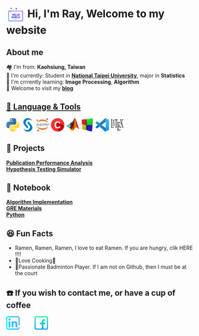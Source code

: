 
 <h1><img align = "center" src = "https://github.com/wavelolz/profile/blob/main/picture/hello-world.png" width = 50 heigh = 50> Hi, I'm Ray, Welcome to my website </h1>
 
 <h2>About me</h2>

🏘️ I'm from: <b>Kaohsiung, Taiwan</b> <br/>
💼 I'm currently: Student in <b><a href = "https://new.ntpu.edu.tw/">National Taipei University</a></b>, major in <b>Statistics</b> <br/>
📘 I'm crrrently learning: <b>Image Processing</b>, <b>Algorithm</b> <br/>
🌌 Welcome to visit my <b><a href = "https://rayhsu005.medium.com/"> blog </b>

 
 <h2>🧰 Language & Tools </h2>
 <a href = "https://www.python.org/"><img src = "https://github.com/wavelolz/profile/blob/main/picture/python.png" width = 36 height = 36></a>
 <a href = "https://www.sas.com/en_us/home.html"><img src = "https://github.com/wavelolz/profile/blob/main/picture/sas2.png" width = 36 height = 36></a>
 <a href = "https://jupyter.org/"><img src = "https://github.com/wavelolz/profile/blob/main/picture/1200px-Jupyter_logo.svg.png" width = 36 height = 36></a>
 <a href = "https://en.wikipedia.org/wiki/C_(programming_language)"><img src = "https://github.com/wavelolz/profile/blob/main/picture/c.png" width = 36 height = 36></a>
 <a href = "https://www.mathworks.com/products/matlab.html"><img src = "https://github.com/wavelolz/profile/blob/main/picture/Matlab_Logo.png" width = 36 height = 36></a>
 <a href = "https://www.codeblocks.org/"><img src = "https://github.com/wavelolz/profile/blob/main/picture/d73n2y9-fc7e0a66-1dd8-42d2-9aba-29a33990067b.png" width = 36 height = 36></a>
 <a href = "https://code.visualstudio.com/"><img src = "https://github.com/wavelolz/profile/blob/main/picture/Visual_Studio_Code_1.35_icon.svg.png" width = 36 height = 36></a>
 <a href = "https://en.wikipedia.org/wiki/LaTeX"><img src = "https://github.com/wavelolz/profile/blob/main/picture/LaTeX_logo.svg.png" width = 36 height = 36></a>
 

 <h2>🚀 Projects </h2>
 <b><a href = "https://github.com/wavelolz/Publication-Performance-Analysis">Publication Performance Analysis</a></b> <br/>
 <b><a href = "https://github.com/wavelolz/PyQt-Hypothesis_Testing-Simulator">Hypothesis Testing Simulator</a></b>
 
 <h2>📔 Notebook </h2>
<b><a href = "https://github.com/wavelolz/Algorithm">Algorithm Implementation</a></b> <br/>
<b><a href = "https://github.com/wavelolz/GRE">GRE Materials</a></b> <br/>
<b><a href = "https://github.com/wavelolz/python_learning">Python</a></b> <br/>
 
<h2>😆 Fun Facts</h2>
 <ul>
  <li>Ramen, Ramen, Ramen, I love to eat Ramen. If you are hungry, clik HERE !!!! </li>
  <li>🍳Love Cooking🍳</li>
  <li>🏸Passionate Badminton Player. If I am not on Github, then I must be at the court</i>
 </ul>
 
 <h2>☎️ If you wish to contact me, or have a cup of coffee </h2>
  <a href = "https://www.linkedin.com/in/ray-hsu-113a6a149/"><img src = "https://github.com/wavelolz/profile/blob/main/picture/linkedin%20(1).png" width = 36 height = 36></a>
  &emsp;
  &emsp;
  <a href = "https://www.facebook.com/hsu.ray.35"><img src = "https://github.com/wavelolz/profile/blob/main/picture/facebook.png" width = 36 height = 36></a>
 
  

